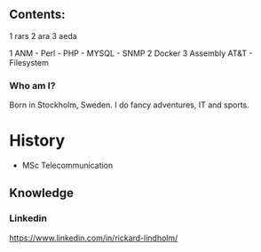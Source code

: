 ## Contents:

1 rars
2 ara
3 aeda

1 ANM
    - Perl
    - PHP
    - MYSQL
    - SNMP
2 Docker
3 Assembly AT&T
    - Filesystem

### Who am I?
Born in Stockholm, Sweden. I do fancy adventures, IT and sports.

# History
- MSc Telecommunication
## Knowledge
### Linkedin
https://www.linkedin.com/in/rickard-lindholm/
